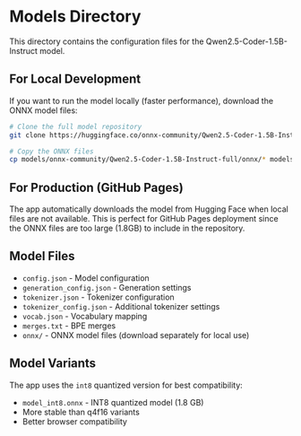 # Models Directory

This directory contains the configuration files for the Qwen2.5-Coder-1.5B-Instruct model.

## For Local Development

If you want to run the model locally (faster performance), download the ONNX model files:

```bash
# Clone the full model repository
git clone https://huggingface.co/onnx-community/Qwen2.5-Coder-1.5B-Instruct models/onnx-community/Qwen2.5-Coder-1.5B-Instruct-full

# Copy the ONNX files
cp models/onnx-community/Qwen2.5-Coder-1.5B-Instruct-full/onnx/* models/onnx-community/Qwen2.5-Coder-1.5B-Instruct/onnx/
```

## For Production (GitHub Pages)

The app automatically downloads the model from Hugging Face when local files are not available. This is perfect for GitHub Pages deployment since the ONNX files are too large (1.8GB) to include in the repository.

## Model Files

- `config.json` - Model configuration
- `generation_config.json` - Generation settings  
- `tokenizer.json` - Tokenizer configuration
- `tokenizer_config.json` - Additional tokenizer settings
- `vocab.json` - Vocabulary mapping
- `merges.txt` - BPE merges
- `onnx/` - ONNX model files (download separately for local use)

## Model Variants

The app uses the `int8` quantized version for best compatibility:
- `model_int8.onnx` - INT8 quantized model (1.8 GB)
- More stable than q4f16 variants
- Better browser compatibility